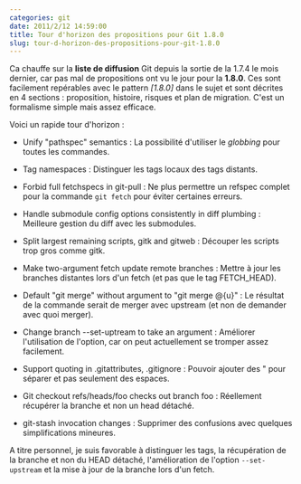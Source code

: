 ```yaml
---
categories: git
date: 2011/2/12 14:59:00
title: Tour d'horizon des propositions pour Git 1.8.0
slug: tour-d-horizon-des-propositions-pour-git-1.8.0
---
```


Ca chauffe sur la **liste de diffusion** Git depuis la sortie de la 1.7.4 le mois dernier, car pas mal de propositions ont vu le jour pour la **1.8.0**. Ces sont facilement repérables avec le pattern *[1.8.0]* dans le sujet et sont décrites en 4 sections : proposition, histoire, risques et plan de migration. C'est un formalisme simple mais assez efficace.

Voici un rapide tour d'horizon :

* Unify "pathspec" semantics :
  La possibilité d'utiliser le *globbing* pour toutes les commandes.

* Tag namespaces :
  Distinguer les tags locaux des tags distants.

* Forbid full fetchspecs in git-pull :
  Ne plus permettre un refspec complet pour la commande `git fetch` pour éviter certaines erreurs.

* Handle submodule config options consistently in diff plumbing :
  Meilleure gestion du diff avec les submodules.

* Split largest remaining scripts, gitk and gitweb :
  Découper les scripts trop gros comme gitk.

* Make two-argument fetch update remote branches :
  Mettre à jour les branches distantes lors d'un fetch (et pas que le tag FETCH_HEAD).

* Default "git merge" without argument to "git merge @{u}" :
  Le résultat de la commande serait de merger avec upstream (et non de demander avec quoi merger).

* Change branch --set-uptream to take an argument :
  Améliorer l'utilisation de l'option, car on peut actuellement se tromper assez facilement.

* Support quoting in .gitattributes, .gitignore :
  Pouvoir ajouter des " pour séparer et pas seulement des espaces.

* Git checkout refs/heads/foo checks out branch foo :
  Réellement récupérer la branche et non un head détaché.

* git-stash invocation changes :
  Supprimer des confusions avec quelques simplifications mineures.


A titre personnel, je suis favorable à distinguer les tags, la récupération de la branche et non du HEAD détaché, l'amélioration de l'option `--set-upstream` et la mise à jour de la branche lors d'un fetch.
